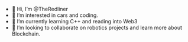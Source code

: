 - 👋 Hi, I’m @TheRedliner
- 🚗 I’m interested in cars and coding.
- 🌱 I’m currently learning C++ and reading into Web3
- 🤖 I’m looking to collaborate on robotics projects and learn more about Blockchain.


<!---
TheRedliner/TheRedliner is a ✨ special ✨ repository because its `README.md` (this file) appears on your GitHub profile.
You can click the Preview link to take a look at your changes.
--->
